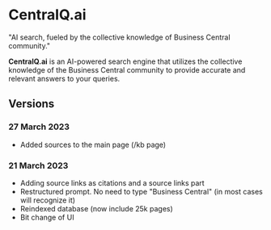 # CentralQ.ai
"AI search, fueled by the collective knowledge of Business Central community."

**CentralQ.ai** is an AI-powered search engine that utilizes the collective knowledge of the Business Central community to provide accurate and relevant answers to your queries.

## Versions

### 27 March 2023
- Added sources to the main page (/kb page)

### 21 March 2023
- Adding source links as citations and a source links part
- Restructured prompt. No need to type "Business Central" (in most cases will recognize it)
- Reindexed database (now include 25k pages)
- Bit change of UI